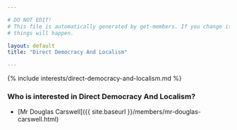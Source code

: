 ```yaml
---

# DO NOT EDIT!
# This file is automatically generated by get-members. If you change it, bad
# things will happen.

layout: default
title: "Direct Democracy And Localism"

---
```


{% include interests/direct-democracy-and-localism.md %}

### Who is interested in Direct Democracy And Localism?


* [Mr Douglas Carswell]({{ site.baseurl }}/members/mr-douglas-carswell.html)
